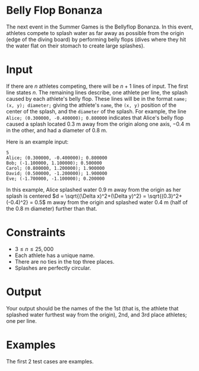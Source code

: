 # Belly Flop Bonanza
The next event in the Summer Games is the Bellyflop Bonanza. In this event, athletes compete to splash water as far away as possible from the origin (edge of the diving board) by performing belly flops (dives where they hit the water flat on their stomach to create large splashes).

# Input
If there are $n$ athletes competing, there will be $n + 1$ lines of input. The first line states $n$. The remaining lines describe, one athlete per line, the splash caused by each athlete's belly flop. These lines will be in the format `name; (x, y); diameter;` giving the athlete's `name`, the `(x, y)` position of the center of the splash, and the `diameter` of the splash. For example, the line `Alice; (0.300000, -0.400000); 0.800000` indicates that Alice's belly flop caused a splash located $0.3$ m away from the origin along one axis, $-0.4$ m in the other, and had a diameter of $0.8$ m.

Here is an example input:

```
5
Alice; (0.300000, -0.400000); 0.800000
Bob; (-1.100000, 1.100000); 0.500000
Carol; (0.800000, 1.200000); 1.900000
David; (0.500000, -1.200000); 1.900000
Eve; (-1.700000, -1.100000); 0.200000
```

In this example, Alice splashed water $0.9$ m away from the origin as her splash is centered $d = \sqrt{(\Delta x)^2+(\Delta y)^2} = \sqrt{(0.3)^2+(-0.4)^2} = 0.5$ m away from the origin and splashed water $0.4$ m (half of the $0.8$ m diameter) further than that.

# Constraints
* $3 \leq n \leq 25,000$
* Each athlete has a unique name.
* There are no ties in the top three places.
* Splashes are perfectly circular.

# Output
Your output should be the names of the the 1st (that is, the athlete that splashed water furthest way from the origin), 2nd, and 3rd place athletes; one per line.

# Examples
The first 2 test cases are examples.

